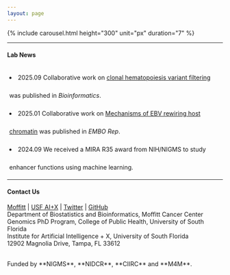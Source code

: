```yaml
---
layout: page
---
```


{% include carousel.html height="300" unit="px" duration="7" %}
<br>

---

#### Lab News

<div
style="height:240px;line-height:3em;overflow:scroll;padding:5px;"> 

<li>2025.09 Collaborative work on <a
href="https://doi.org/10.1093/bioinformatics/btaf522">clonal hematopoiesis
variant filtering</a> was published in <em>Bioinformatics</em>.</li>
<li>2025.01 Collaborative work on <a
href="https://doi.org/10.1038/s44319-024-00357-6">Mechanisms of EBV
rewiring host chromatin</a> was published in <em>EMBO Rep</em>.</li>
<li>2024.09 We received a MIRA R35 award from NIH/NIGMS to study enhancer
functions using machine learning.</li>
<li>2024.01 Our work on <a
href="https://doi.org/10.1371/journal.pcbi.1011873">super-enhancer
fingerprints of cancers</a> was published in <em>PLoS Comp
Biol</em>.</li>
<li>2023.12 We received  a CIIRC award to study HPV variant effect on
oral cancers .</li>
<li>2023.04 We received  an R03 award from NIH/NIDCR to study HPV+ oral cancer.</li>
<li>2023.03 Collaborative work on <a
href="https://doi.org/10.1038/s41467-023-37347-6">EBV rewiring host 3D
genome</a> was published in <em>Nat Commun</em>.</li>
<li>2022.08 Congratulations to Xiang being promoted to Research
Scientist.</li>
<li>2022.03 Our work on <a
href="https://doi.org/10.1093/nar/gkac141">super enhancer dynamics</a>
	   was published in <em>Nucleic Acids Res</em>.</li>
<li>2021.10 Our work on <a
href="https://doi.org/10.1093/nargab/lqab098">ChIP-seq site-specific
variability</a> was published in <em>NAR Genom Bioinform</em>.</li>
<li>2020.12 Collaborative work on <a
href="https://doi.org/10.1038/s41467-020-20136-w">enhancer connectome
in PEL cancers</a> was published in <em>Nat Commun</em>.</li>
<li>2020.04 Collaborative work on <a
href="https://doi.org/10.1016/j.molcel.2020.03.025">MYC's roles in EBV
lytic switch</a> was published in <em>Mol Cell</em>.</li>

</div>

---

#### Contact Us

<!-- {% include JB/setup %} -->
[Moffitt](https://moffitt.org/research-science/researchers/mingxiang-teng) |
[USF AI+X](https://aix.eng.usf.edu/members.html) |
[Twitter](https://twitter.com/mingxiangteng) |
[GitHub](https://github.com/tenglab)<br>
Department of Biostatistics and Bioinformatics, Moffitt Cancer Center<br>
Genomics PhD Program, College of Public Health, University of South Florida <br>
Institute for Artificial Intelligence + X, University of South Florida <br>
12902 Magnolia Drive, Tampa, FL 33612 <br>

<br>
Funded by **NIGMS**, **NIDCR**, **CIIRC** and **M4M**.
